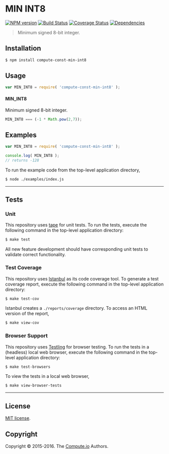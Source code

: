 MIN INT8
===
[![NPM version][npm-image]][npm-url] [![Build Status][build-image]][build-url] [![Coverage Status][coverage-image]][coverage-url] [![Dependencies][dependencies-image]][dependencies-url]

> Minimum signed 8-bit integer.


## Installation

``` bash
$ npm install compute-const-min-int8
```


## Usage

``` javascript
var MIN_INT8 = require( 'compute-const-min-int8' );
```

#### MIN_INT8

Minimum signed 8-bit integer.

``` javascript
MIN_INT8 === (-1 * Math.pow(2,7));
```


## Examples

``` javascript
var MIN_INT8 = require( 'compute-const-min-int8' );

console.log( MIN_INT8 );
// returns -128
```

To run the example code from the top-level application directory,

``` bash
$ node ./examples/index.js
```


---
## Tests

### Unit

This repository uses [tape][tape] for unit tests. To run the tests, execute the following command in the top-level application directory:

``` bash
$ make test
```

All new feature development should have corresponding unit tests to validate correct functionality.


### Test Coverage

This repository uses [Istanbul][istanbul] as its code coverage tool. To generate a test coverage report, execute the following command in the top-level application directory:

``` bash
$ make test-cov
```

Istanbul creates a `./reports/coverage` directory. To access an HTML version of the report,

``` bash
$ make view-cov
```


### Browser Support

This repository uses [Testling][testling] for browser testing. To run the tests in a (headless) local web browser, execute the following command in the top-level application directory:

``` bash
$ make test-browsers
```

To view the tests in a local web browser,

``` bash
$ make view-browser-tests
```

<!-- [![browser support][browsers-image]][browsers-url] -->


---
## License

[MIT license](http://opensource.org/licenses/MIT). 


## Copyright

Copyright &copy; 2015-2016. The [Compute.io][compute-io] Authors.


[npm-image]: http://img.shields.io/npm/v/compute-const-min-int8.svg
[npm-url]: https://npmjs.org/package/compute-const-min-int8

[build-image]: http://img.shields.io/travis/const-io/min-int8/master.svg
[build-url]: https://travis-ci.org/const-io/min-int8

[coverage-image]: https://img.shields.io/codecov/c/github/const-io/min-int8/master.svg
[coverage-url]: https://codecov.io/github/const-io/min-int8?branch=master

[dependencies-image]: http://img.shields.io/david/const-io/min-int8.svg
[dependencies-url]: https://david-dm.org/const-io/min-int8

[dev-dependencies-image]: http://img.shields.io/david/dev/const-io/min-int8.svg
[dev-dependencies-url]: https://david-dm.org/dev/const-io/min-int8

[github-issues-image]: http://img.shields.io/github/issues/const-io/min-int8.svg
[github-issues-url]: https://github.com/const-io/min-int8/issues

[tape]: https://github.com/substack/tape
[istanbul]: https://github.com/gotwarlost/istanbul
[testling]: https://ci.testling.com

[compute-io]: https://github.com/compute-io
